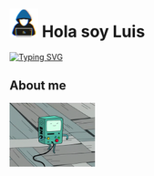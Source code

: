 <h1> <picture><img src = "https://github.com/0xAbdulKhalid/0xAbdulKhalid/raw/main/assets/mdImages/about_me.gif" width = 50px></picture> Hola soy Luis </h1>

[![Typing SVG](https://readme-typing-svg.herokuapp.com?font=Fira+Code&pause=1000&color=9A9AFF&random=false&width=435&lines=Ingenier%C3%ADa+en+Inform%C3%A1tica;UPIICSA)](https://git.io/typing-svg)

##  **About me**
<picture><img src = "https://github.com/LuisSerranoGtz/LuisSerranoGTz/blob/main/Resources/BMO.gif" width = 150px></picture>
<!--
**LuisSerranoGtz/LuisSerranoGTz** is a ✨ _special_ ✨ repository because its `README.md` (this file) appears on your GitHub profile.

Here are some ideas to get you started:

- 🔭 I’m currently working on ...
- 🌱 I’m currently learning ...
- 👯 I’m looking to collaborate on ...
- 🤔 I’m looking for help with ...
- 💬 Ask me about ...
- 📫 How to reach me: ...
- 😄 Pronouns: ...
- ⚡ Fun fact: ...
-->
